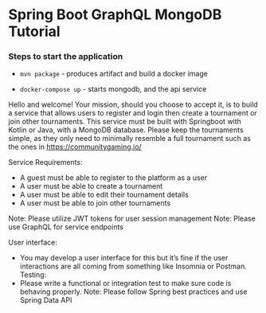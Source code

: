 # Spring Boot GraphQL MongoDB Tutorial

### Steps to start the application

* `mvn package` - produces artifact and build a docker image

* `docker-compose up` - starts mongodb, and the api service


Hello and welcome!
Your mission, should you choose to accept it, is to build a service that allows users to
register and login then create a tournament or join other tournaments. This service must
be built with Springboot with Kotlin or Java, with a MongoDB database. Please keep the
tournaments simple, as they only need to minimally resemble a full tournament such as
the ones in https://communitygaming.io/

Service Requirements:
* A guest must be able to register to the platform as a user
* A user must be able to create a tournament
* A user must be able to edit their tournament details
* A user must be able to join other tournaments

Note: Please utilize JWT tokens for user session management
Note: Please use GraphQL for service endpoints

User interface:
* You may develop a user interface for this but it’s fine if the user interactions are
all coming from something like Insomnia or Postman.
Testing:
* Please write a functional or integration test to make sure code is behaving
properly.
Note: Please follow Spring best practices and use Spring Data API